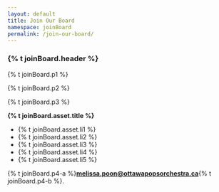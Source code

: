 ```yaml
---
layout: default
title: Join Our Board
namespace: joinBoard
permalink: /join-our-board/
---
```


<div class="content main container-fluid">
    <div class="row justify-content-center">
        <div class="col-md-8 col-sm matinee-info">
            <h3 >{% t joinBoard.header %}</h3>
            <p>{% t joinBoard.p1 %}</p>
            <p>{% t joinBoard.p2 %}</p>
            <p>{% t joinBoard.p3 %}</p>
            <b><p>{% t joinBoard.asset.title %}</p></b>
            <ul>
              <li>{% t joinBoard.asset.li1 %}</li>
              <li>{% t joinBoard.asset.li2 %}</li>
              <li>{% t joinBoard.asset.li3 %}</li>
              <li>{% t joinBoard.asset.li4 %}</li>
              <li>{% t joinBoard.asset.li5 %}</li>
            </ul>
            <p>{% t joinBoard.p4-a %}<strong><span class="email"><a href="mailto:melissa.poon@ottawapopsorchestra.ca">melissa.poon@ottawapopsorchestra.ca</a></span></strong>{% t joinBoard.p4-b %}.
            </p>
        </div>
    </div>
</div>
